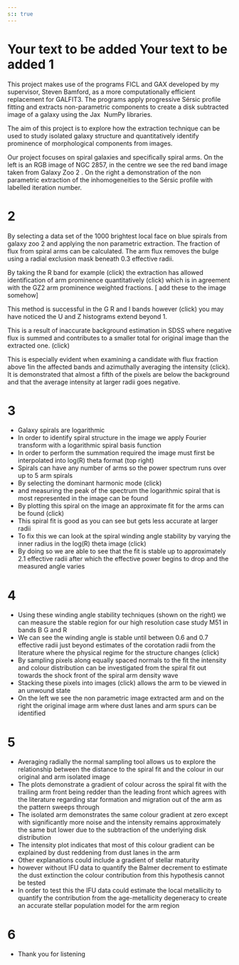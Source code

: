 ```yaml
---
s:: true
---
```

Your text to be added
Your text to be added
1
===============================================================
This project makes use of the programs FICL and GAX developed by my supervisor, Steven Bamford, as a more computationally efficient replacement for GALFIT3. The programs apply progressive Sérsic profile fitting and extracts non-parametric components to create a disk subtracted image of a galaxy using the Jax  NumPy libraries.

The aim of this project is to explore how the extraction technique can be used to study isolated galaxy structure  and quantitatively identify prominence of morphological components from images.  

Our project focuses on spiral galaxies and specifically spiral arms. On the left is an RGB image of NGC 2857, in the centre we see the red band image taken from Galaxy Zoo 2 . On the right a demonstration of the non parametric extraction of the inhomogeneities to the Sérsic profile with labelled iteration number.


2
===============================================================
By selecting a data set of the 1000 brightest local face on blue spirals from galaxy zoo 2 and applying the non parametric extraction. The fraction of flux from spiral arms can be calculated. The arm flux removes the bulge using a radial exclusion mask beneath 0.3 effective radii.  

By taking the R band for example (click) the extraction has allowed identification of arm prominence quantitatively (click) which is in agreement with the GZ2 arm prominence weighted fractions. [ add these to the image somehow]

This method is successful in the G R and I bands however (click) you may have noticed the U and Z histograms extend beyond 1. 

This is a result of inaccurate background estimation in SDSS where negative flux is summed and contributes to a smaller total for original image than the extracted one. (click)

This is especially evident when examining a candidate with flux fraction above 1in the affected bands and azimuthally averaging the intensity (click). It is demonstrated that almost a fifth of the pixels are below the background and that the average intensity at larger radii goes negative.

3
===============================================================


- Galaxy spirals are logarithmic
- In order to identify spiral structure in the image we apply Fourier transform with a logarithmic spiral basis function 
- In order to perform the summation required the image must first be interpolated into log(R) theta format (top right)
- Spirals can have any number of arms so the power spectrum runs over up to 5 arm spirals
- By selecting the dominant harmonic mode (click)
- and measuring the peak of the spectrum the logarithmic spiral that is most represented in the image can be found
- By plotting this spiral on the image an approximate fit for the arms can be found (click)
- This spiral fit is good as you can see but gets less accurate at larger radii
- To fix this we can look at the spiral winding angle stability by varying the inner radius in the log(R) theta image (click)
- By doing so we are able to see that the fit is stable up to approximately 2.1 effective radii after which the effective power begins to drop and the measured angle varies


4
===============================================================

- Using these winding angle stability techniques (shown on the right) we can measure the stable region for our high resolution case study M51 in bands B G and R
- We can see the winding angle is stable until between 0.6 and 0.7 effective radii just beyond estimates of the corotation radii from the literature where the physical regime for the structure changes (click)
- By sampling pixels along equally spaced  normals to the fit the intensity and colour distribution can be investigated from the spiral fit out towards the shock front of the spiral arm density wave
- Stacking these pixels into images (click) allows the arm to be viewed in an unwound state
- On the left we see the non parametric image extracted arm and on the right the original image arm where dust lanes and arm spurs can be identified


5
===============================================================
- Averaging radially the normal sampling tool allows us to explore the relationship between the distance to the spiral fit and the colour in our original and arm isolated image
- The plots demonstrate a gradient of colour across the spiral fit with the trailing arm front being redder than the leading front which agrees with the literature regarding star formation and migration out of the arm as the pattern sweeps through 
- The isolated arm demonstrates the same colour gradient at zero  except with significantly more noise and the intensity remains approximately the same but lower due to the subtraction of the underlying disk distribution
- The intensity plot indicates that most of this colour gradient can be explained by dust reddening from dust lanes in the arm
- Other explanations could include a gradient of stellar maturity
- however without IFU data to quantify the Balmer decrement to estimate the dust extinction the colour contribution from this hypothesis cannot be tested
- In order to test this the IFU data could estimate the local metallicity to quantify the contribution from the age-metallicity degeneracy to create an accurate stellar population model for the arm region

6
===============================================================

- Thank you for listening
